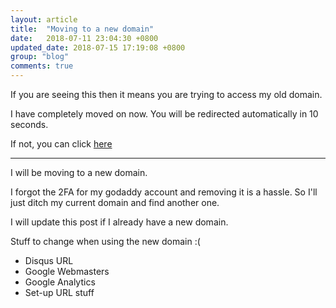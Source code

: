 ```yaml
---
layout: article
title:  "Moving to a new domain"
date:   2018-07-11 23:04:30 +0800
updated_date: 2018-07-15 17:19:08 +0800
group: "blog"
comments: true
---
```

<p class="hidden" id="redirect-msg">
If you are seeing this then it means you are trying to access my old domain.<br/>

I have completely moved on now. You will be redirected automatically in 10 seconds.<br/>

If not, you can click <a href="#" id="redirect">here</a>
<hr>
</p>

I will be moving to a new domain.

I forgot the 2FA for my godaddy account and removing it is a hassle. So I'll just ditch my current domain and find another one.

I will update this post if I already have a new domain.

Stuff to change when using the new domain :(

* Disqus URL
* Google Webmasters
* Google Analytics
* Set-up URL stuff

<script>
(function () {
  var url = new URL(window.location.href);
  var redirect = url.searchParams.get('redirect');
  if (redirect) {
    var newUrl = redirect.replace(/iamdevlinph.me\b/g, 'iamdevlinph.com');
    var redirectAnchor = document.getElementById('redirect');
    redirectAnchor.href  = newUrl;

    var redirectMsg = document.getElementById('redirect-msg');
    redirectMsg.classList.remove('hidden');
  }
  setTimeout(function(){
    if (redirect) {
      window.location.replace(newUrl);
    }
  }, 10000);
})();
</script>
